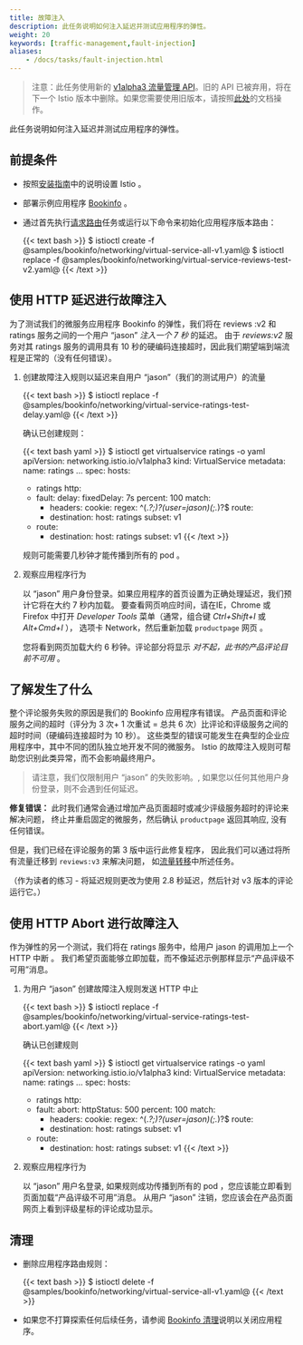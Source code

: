 ```yaml
---
title: 故障注入
description: 此任务说明如何注入延迟并测试应用程序的弹性。
weight: 20
keywords: [traffic-management,fault-injection]
aliases:
    - /docs/tasks/fault-injection.html
---
```


> 注意：此任务使用新的 [v1alpha3 流量管理 API](/blog/2018/v1alpha3-routing/)。旧的 API 已被弃用，将在下一个 Istio 版本中删除。如果您需要使用旧版本，请按照[此处](https://archive.istio.io/v0.7/docs/tasks/traffic-management/)的文档操作。

此任务说明如何注入延迟并测试应用程序的弹性。

## 前提条件

* 按照[安装指南](/docs/setup/)中的说明设置 Istio 。

* 部署示例应用程序 [Bookinfo](/docs/examples/bookinfo/) 。

*   通过首先执行[请求路由](/docs/tasks/traffic-management/request-routing/)任务或运行以下命令来初始化应用程序版本路由：

    {{< text bash >}}
    $ istioctl create -f @samples/bookinfo/networking/virtual-service-all-v1.yaml@
    $ istioctl replace -f @samples/bookinfo/networking/virtual-service-reviews-test-v2.yaml@
    {{< /text >}}

## 使用 HTTP 延迟进行故障注入

为了测试我们的微服务应用程序 Bookinfo 的弹性，我们将在 reviews :v2 和 ratings 服务之间的一个用户 “jason” _注入一个 7 秒_ 的延迟。
由于 _reviews:v2_ 服务对其 ratings 服务的调用具有 10 秒的硬编码连接超时，因此我们期望端到端流程是正常的（没有任何错误）。

1.  创建故障注入规则以延迟来自用户 “jason”（我们的测试用户）的流量

    {{< text bash >}}
    $ istioctl replace -f @samples/bookinfo/networking/virtual-service-ratings-test-delay.yaml@
    {{< /text >}}

    确认已创建规则：

    {{< text bash yaml >}}
    $ istioctl get virtualservice ratings -o yaml
    apiVersion: networking.istio.io/v1alpha3
    kind: VirtualService
    metadata:
      name: ratings
      ...
    spec:
      hosts:
      - ratings
        http:
      - fault:
          delay:
            fixedDelay: 7s
            percent: 100
        match:
        - headers:
            cookie:
              regex: ^(.*?;)?(user=jason)(;.*)?$
        route:
        - destination:
            host: ratings
            subset: v1
      - route:
        - destination:
            host: ratings
            subset: v1
    {{< /text >}}

    规则可能需要几秒钟才能传播到所有的 pod 。

1.  观察应用程序行为

    以 “jason” 用户身份登录。如果应用程序的首页设置为正确处理延迟，我们预计它将在大约 7 秒内加载。
    要查看网页响应时间，请在IE，Chrome 或 Firefox 中打开 *Developer Tools* 菜单（通常，组合键 _Ctrl+Shift+I_ 或 _Alt+Cmd+I_ ），
    选项卡 Network，然后重新加载 `productpage` 网页 。

    您将看到网页加载大约 6 秒钟。评论部分将显示 *对不起，此书的产品评论目前不可用* 。

## 了解发生了什么

整个评论服务失败的原因是我们的 Bookinfo 应用程序有错误。
产品页面和评论服务之间的超时（评分为 3 次+ 1 次重试 = 总共 6 次）比评论和评级服务之间的超时时间（硬编码连接超时为 10 秒）。
这些类型的错误可能发生在典型的企业应用程序中，其中不同的团队独立地开发不同的微服务。
Istio 的故障注入规则可帮助您识别此类异常，而不会影响最终用户。

> 请注意，我们仅限制用户 “jason” 的失败影响。, 如果您以任何其他用户身份登录，则不会遇到任何延迟。

**修复错误：** 此时我们通常会通过增加产品页面超时或减少评级服务超时的评论来解决问题，
终止并重启固定的微服务，然后确认 `productpage` 返回其响应, 没有任何错误。

但是，我们已经在评论服务的第 3 版中运行此修复程序，
因此我们可以通过将所有流量迁移到 `reviews:v3` 来解决问题，
如[流量转移](/docs/tasks/traffic-management/traffic-shifting/)中所述任务。

（作为读者的练习 - 将延迟规则更改为使用 2.8 秒延迟，然后针对 v3 版本的评论运行它。）

## 使用 HTTP Abort 进行故障注入

作为弹性的另一个测试，我们将在 ratings 服务中，给用户 jason 的调用加上一个 HTTP 中断 。 我们希望页面能够立即加载，而不像延迟示例那样显示“产品评级不可用”消息。

1. 为用户 “jason” 创建故障注入规则发送 HTTP 中止

   {{< text bash >}}
   $ istioctl replace -f @samples/bookinfo/networking/virtual-service-ratings-test-abort.yaml@
   {{< /text >}}

   确认已创建规则

   {{< text bash yaml >}}
   $ istioctl get virtualservice ratings -o yaml
   apiVersion: networking.istio.io/v1alpha3
   kind: VirtualService
   metadata:
     name: ratings
     ...
   spec:
     hosts:
     - ratings
       http:
     - fault:
         abort:
           httpStatus: 500
           percent: 100
       match:
       - headers:
           cookie:
             regex: ^(.*?;)?(user=jason)(;.*)?$
       route:
       - destination:
           host: ratings
           subset: v1
     - route:
       - destination:
           host: ratings
           subset: v1
   {{< /text >}}

1.  观察应用程序行为

    以 “jason” 用户名登录, 如果规则成功传播到所有的 pod ，您应该能立即看到页面加载“产品评级不可用”消息。 从用户  “jason”  注销，您应该会在产品页面网页上看到评级星标的评论成功显示。

## 清理

*   删除应用程序路由规则：

    {{< text bash >}}
    $ istioctl delete -f @samples/bookinfo/networking/virtual-service-all-v1.yaml@
    {{< /text >}}

* 如果您不打算探索任何后续任务，请参阅 [Bookinfo 清理](/docs/examples/bookinfo/#cleanup)说明以关闭应用程序。

